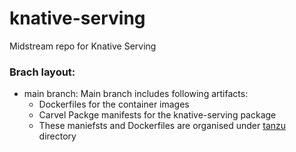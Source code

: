 knative-serving
===============

Midstream repo for Knative Serving

### Brach layout:
- main branch: Main branch includes following artifacts:
    - Dockerfiles for the container images
    - Carvel Packge manifests for the knative-serving package
    - These maniefsts and Dockerfiles are organised under [tanzu](./tanzu) directory

